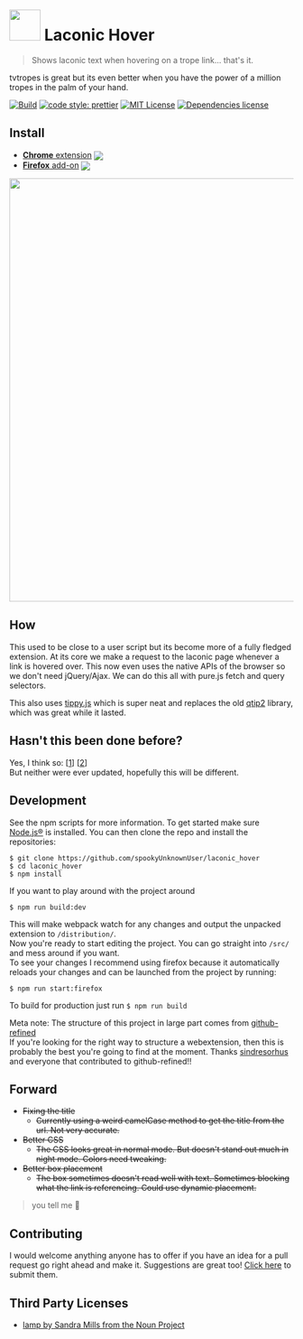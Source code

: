# <img src="https://cdn.rawgit.com/spookyUnknownUser/6bfc0fb6d49d9c0a20f28038fafebacf/raw/eb7bc8649b0fa458291d675bcef2c6261bcaf348/hover.svg" width="55"> Laconic Hover

[link-cws]: https://chrome.google.com/webstore/detail/laconic-hover/ignndocldlheghlflchdbokagecncgmm "Version published on Chrome Web Store"
[link-amo]: https://addons.mozilla.org/en-US/firefox/addon/laconic-hover/ "Version published on Mozilla Add-ons"

> Shows laconic text when hovering on a trope link... that's it.

tvtropes is great but its even better when you have the power of a million tropes in the palm of your hand.

<p>

  [![Build](https://travis-ci.com/spookyUnknownUser/laconic_hover.svg?token=PJHXpbDxewtgA5uyyPPy&branch=master)](https://travis-ci.com/spookyUnknownUser/laconic_hover)
  [![code style: prettier](https://img.shields.io/badge/code_style-prettier-ff69b4.svg?style)](https://github.com/prettier/prettier)
  [![MIT License](https://img.shields.io/badge/license-MIT-brightgreen.svg)](LICENSE)
  [![Dependencies license](https://david-dm.org/spookyUnknownUser/laconic_hover.svg)](https://david-dm.org/spookyUnknownUser/laconic_hover)

</p>


## Install

- [**Chrome** extension][link-cws] [<img valign="middle" src="https://img.shields.io/chrome-web-store/v/ignndocldlheghlflchdbokagecncgmm.svg?label=%20">][link-cws]
- [**Firefox** add-on][link-amo] [<img valign="middle" src="https://img.shields.io/amo/v/laconic-hover.svg?label=%20">][link-amo]

<p align = "left">
    <img width="750" src="https://user-images.githubusercontent.com/16196262/48306356-c8d67b80-e53f-11e8-94fb-6564224b73a3.gif">
</p>

## How

This used to be close to a user script but its become more of a fully fledged extension. At its core we make a request to the laconic page whenever a link is hovered over. This now even uses the native APIs of the browser so we don't need jQuery/Ajax. We can do this all with pure.js fetch and query selectors.

This also uses [tippy.js](https://atomiks.github.io/tippyjs/) which is super neat and replaces the old [qtip2](http://qtip2.com/) library, which was great while it lasted.

## Hasn't this been done before?

Yes, I think so:
[[1](http://userscripts-mirror.org/scripts/show/130346)]
[[2](https://chrome.google.com/webstore/detail/tropes-helper-beta/nbmecnaokkbfonmbplonmnekhiklkjlm)]  
But neither were ever updated, hopefully this will be different.

## Development

See the npm scripts for more information. To get started make sure [Node.js®](https://nodejs.org/en/) is installed. You can then clone the repo and install the repositories:

`$ git clone https://github.com/spookyUnknownUser/laconic_hover`  
`$ cd laconic_hover`  
`$ npm install`

If you want to play around with the project around

`$ npm run build:dev`

This will make webpack watch for any changes and output the unpacked extension to `/distribution/`.  
Now you're ready to start editing the project. You can go straight into `/src/` and mess around if you want.  
To see your changes I recommend using firefox because it automatically reloads your changes and can be launched from the project by running:

`$ npm run start:firefox`

To build for production just run `$ npm run build`

Meta note: The structure of this project in large part comes from [github-refined](https://github.com/sindresorhus/refined-github/tree/65fd58a1f1505ff348e3a9111ccda1236c3b563f)  
If you're looking for the right way to structure a webextension, then this is probably the best you're going to find at the moment. Thanks [sindresorhus](https://github.com/sindresorhus/refined) and everyone that contributed to github-refined!!

## Forward

- ~~Fixing the title~~
  - ~~Currently using a weird camelCase method to get the title from the url. Not very accurate.~~
- ~~Better CSS~~
  - ~~The CSS looks great in normal mode. But doesn't stand out much in night mode. Colors need tweaking.~~
- ~~Better box placement~~
  - ~~The box sometimes doesn't read well with text. Sometimes blocking what the link is referencing. Could use dynamic placement.~~

> you tell me 🌯

## Contributing

I would welcome anything anyone has to offer if you have an idea for a pull request go right ahead and make it. Suggestions are great too! [Click here](https://github.com/spookyUnknownUser/laconic_hover/issues/new) to submit them.

## Third Party Licenses

- [lamp by Sandra Mills from the Noun Project](https://thenounproject.com/search/?q=lamp+shade&i=121407)
